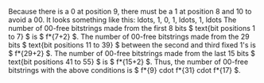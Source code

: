 Because there is a 0 at position 9, there must be a 1 at position 8 and 10 to avoid a 00.
It looks something like this: ldots, 1, 0, 1, ldots, 1, ldots
The number of 00-free bitstrings made from the first 8 bits $ text{bit positions 1 to 7} $ is $ f*{7+2} $.
The number of 00-free bitstrings made from the 29 bits $ text{bit positions 11 to 39} $ between the second and third fixed 1's is $ f*{29+2} $.
The number of 00-free bitstrings made from the last 15 bits $ text{bit positions 41 to 55} $ is $ f*{15+2} $.
Thus, the number of 00-free bitstrings with the above conditions is $ f*{9} cdot f*{31} cdot f*{17} $.

